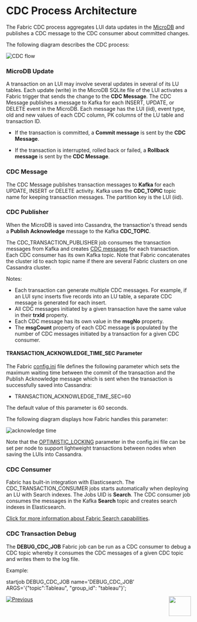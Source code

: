 # CDC Process Architecture

The Fabric CDC process aggregates LUI data updates in the [MicroDB](/articles/02_fabric_architecture/01_fabric_architecture_overview.md#211-microdb-) and publishes a CDC message to the CDC consumer about committed changes. 

The following diagram describes the CDC process:

![CDC flow](images/cdc_data_flow_diagram.png)

### MicroDB Update

A transaction on an LUI may involve several updates in several of its LU tables. Each update (write) in the MicroDB SQLite file of the LUI activates a Fabric trigger that sends the change to the **CDC Message**. The CDC Message publishes a message to Kafka for each INSERT, UPDATE, or DELETE event in the MicroDB. Each message has the LUI (iid), event type, old and new values of each CDC column, PK columns of the LU table and transaction ID.

-  If the transaction is committed, a **Commit message** is sent by the **CDC Message**. 

-  If the transaction is interrupted, rolled back or failed, a **Rollback message** is sent by the **CDC Message**. 

### CDC Message

The CDC Message publishes transaction messages to **Kafka**  for each UPDATE, INSERT or DELETE activity. Kafka uses the **CDC_TOPIC**  topic name for keeping transaction messages. The partition key is the LUI (iid).

### CDC Publisher

When the MicroDB is saved into Cassandra, the transaction's thread sends a **Publish Acknowledge**  message to the Kafka **CDC_TOPIC**. 

The CDC_TRANSACTION_PUBLISHER job consumes the transaction messages from Kafka and creates [CDC messages](03_cdc_messages.md) for each transaction. Each CDC consumer has its own Kafka topic. 
Note that Fabric concatenates the cluster id to each topic name if there are several Fabric clusters on one Cassandra cluster.

Notes: 
- Each transaction can generate multiple CDC messages. For example, if an LUI sync inserts five records into an LU table, a separate CDC message is generated for each insert.
-	All CDC messages initiated by a given transaction have the same value in their **trxId** property.
- Each CDC message has its own value in the **msgNo** property.
- The **msgCount** property of each CDC message is populated by the number of CDC messages initiated by a transaction for a given CDC consumer. 


#### TRANSACTION_ACKNOWLEDGE_TIME_SEC Parameter

The Fabric [config.ini](/articles/02_fabric_architecture/05_fabric_main_configuration_files.md#configini) file defines the following parameter which sets the maximum waiting time between the commit of the transaction and the Publish Acknowledge message which is sent when the transaction is successfully saved into Cassandra: 

- TRANSACTION_ACKNOWLEDGE_TIME_SEC=60

The default value of this parameter is 60 seconds.

The following diagram displays how Fabric handles this parameter:

![acknowledge time](images/cdc_publish_acknowledge_time_seq.png)

Note that the [OPTIMISTIC_LOCKING](/articles/23_fabric_transactions/02_fabric_transactions.md) parameter in the config.ini file can be set per node to support lightweight transactions between nodes when saving the LUIs into Cassandra.

### CDC Consumer

Fabric has built-in integration with Elasticsearch. The CDC_TRANSACTION_CONSUMER jobs starts automatically when deploying an LU with Search indexes. The Jobs UID is **Search**. The CDC consumer job consumes the messages in the Kafka **Search** topic and creates search indexes in Elasticsearch.

[Click for more information about Fabric Search capabilities](cdc_consumers/search/01_search_overview_and_use_cases.md).

### CDC Transaction Debug 

The **DEBUG_CDC_JOB** Fabric job can be run as a CDC consumer to debug a CDC topic whereby it consumes the CDC messages of a given CDC topic and writes them to the log file. 

Example: 

startjob DEBUG_CDC_JOB name='DEBUG_CDC_JOB' ARGS='{"topic":Tableau", "group_id": "tableau"}';



[![Previous](/articles/images/Previous.png)](01_change_data_capture_overview.md)[<img align="right" width="60" height="54" src="/articles/images/Next.png">](03_cdc_messages.md)
